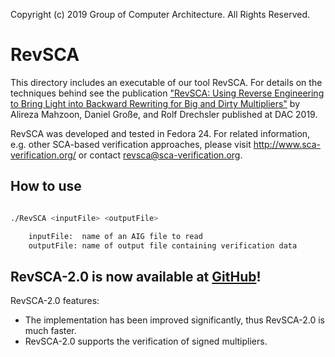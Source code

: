 Copyright (c) 2019 Group of Computer Architecture. All Rights Reserved.



# RevSCA

This directory includes an executable of our tool RevSCA. For details on the techniques behind see the publication ["RevSCA: Using Reverse Engineering to Bring Light into Backward Rewriting for Big and Dirty Multipliers"](http://www.informatik.uni-bremen.de/agra/doc/konf/2019DAC_RevSCA.pdf) by Alireza Mahzoon, Daniel Große, and Rolf Drechsler published at DAC 2019.

RevSCA was developed and tested in Fedora 24. For related information, e.g. other SCA-based verification approaches, please visit http://www.sca-verification.org/ or contact revsca@sca-verification.org.


## How to use


```bash

./RevSCA <inputFile> <outputFile>

	inputFile:  name of an AIG file to read
	outputFile: name of output file containing verification data
```

## RevSCA-2.0 is now available at [GitHub](https://github.com/amahzoon/RevSCA-2.0)!

RevSCA-2.0 features:

* The implementation has been improved significantly, thus RevSCA-2.0 is much faster.
* RevSCA-2.0 supports the verification of signed multipliers.
